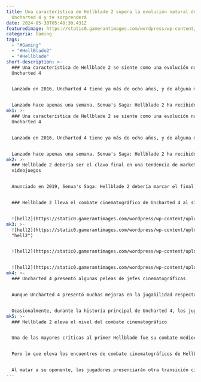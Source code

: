 ```yaml
---
title: Una característica de Hellblade 2 supera la evolución natural de
  Uncharted 4 y te sorprenderá
date: 2024-05-30T05:48:30.431Z
featuredimage: https://static0.gamerantimages.com/wordpress/wp-content/uploads/wm/2024/05/hellblade-2-x-uncharted-4.jpg?q=70&fit=contain&w=1140&h=&dpr=1
categoria: Gaming
tags:
  - "#Gaming"
  - "#HellBlade2"
  - "#Hellblade"
short-description: >-
  ### Una característica de Hellblade 2 se siente como una evolución natural de
  Uncharted 4


  Lanzado en 2016, Uncharted 4 tiene ya más de ocho años, y de alguna manera, sigue siendo el estándar de oro para los videojuegos de acción y aventura cinematográficos. Aunque ha habido muchos juegos que superan a Uncharted 4 en términos de escala, historia e incluso jugabilidad, pocos han logrado capturar los mismos visuales dignos de cine y secuencias impactantes. Eso es, hasta Senua's Saga: Hellblade 2.


  Lanzado hace apenas una semana, Senua's Saga: Hellblade 2 ha recibido una miríada de elogios y críticas desde su lanzamiento. Pero aunque las ndo su combate, que a menudo se siente como una evolución natural de las peleas de jefes de Uncharted 4.
mk1: >-
  ### Una característica de Hellblade 2 se siente como una evolución natural de
  Uncharted 4


  Lanzado en 2016, Uncharted 4 tiene ya más de ocho años, y de alguna manera, sigue siendo el estándar de oro para los videojuegos de acción y aventura cinematográficos. Aunque ha habido muchos juegos que superan a Uncharted 4 en términos de escala, historia e incluso jugabilidad, pocos han logrado capturar los mismos visuales dignos de cine y secuencias impactantes. Eso es, hasta Senua's Saga: Hellblade 2.


  Lanzado hace apenas una semana, Senua's Saga: Hellblade 2 ha recibido una miríada de elogios y críticas desde su lanzamiento. Pero aunque las opiniones sobre la tan esperada secuela varían bastante de persona a persona, hay un elemento de Hellblade 2 que ha recibido aclamación universal, y es la naturaleza cinematográfica del juego. Una fuerza motriz clave detrás de toda la experiencia de 5-6 horas, la naturaleza cinematográfica de Hellblade 2 está presente en todas las partes del juego, incluyendo su combate, que a menudo se siente como una evolución natural de las peleas de jefes de Uncharted 4.
mk2: >-
  ### Hellblade 2 debería ser el clavo final en una tendencia de marketing de
  videojuegos


  Anunciado en 2019, Senua's Saga: Hellblade 2 debería marcar el final de una tendencia de la industria que ya es divisiva.


  ### Hellblade 2 lleva el combate cinematográfico de Uncharted 4 al siguiente nivel


  ![hell2](https://static0.gamerantimages.com/wordpress/wp-content/uploads/2024/05/hellblade-combat-official.jpg?q=49&fit=contain&w=750&h=415&dpr=2 "hell2")
mk3: >-
  ![hell2](https://static0.gamerantimages.com/wordpress/wp-content/uploads/2024/05/uncharted-nadine-fight.jpg?q=70&fit=contain&w=750&h=415&dpr=1
  "hell2")


  ![hell2](https://static0.gamerantimages.com/wordpress/wp-content/uploads/2024/05/uncharted-rafe-fight.jpg?q=70&fit=contain&w=750&h=415&dpr=1 "hell2")


  ![hell2](https://static0.gamerantimages.com/wordpress/wp-content/uploads/2024/05/hellblade-2-combat-effects.jpg?q=49&fit=contain&w=750&h=415&dpr=2 "hell2")
mk4: >-
  ### Uncharted 4 presentó algunas peleas de jefes cinematográficas


  Aunque Uncharted 4 presentó muchas mejoras en la jugabilidad respecto a sus predecesores, probablemente su adición más impresionante, y el legado duradero del juego, es lo cinematográfica que se siente toda la experiencia. Desde visuales impresionantes que aún se mantienen increíblemente bien hoy en día, hasta momentos de cinematografía impresionantes, y la forma fluida en que se desarrollan las secuencias de acción, Uncharted 4 es la definición de la palabra cinematográfica, y eso es algo que Naughty Dog claramente se esforzó por lograr.


  Ocasionalmente, durante la historia principal de Uncharted 4, los jugadores se encontrarán en una especie de batalla contra un jefe con un enemigo nombrado. Al principio del juego, hay una pelea en prisión, a mitad de la historia hay una pelea con la mercenaria contratada Nadine Ross, y al final de Uncharted 4 hay una pelea climática con espadas contra el gran villano Rafe Adler a bordo de un barco pirata en llamas. Aunque ninguna de estas peleas es tan compleja mecánicamente, terminan sintiéndose como algunos de los momentos más cinematográficos del juego gracias a grandes actuaciones, diálogos de personajes y algunas inyecciones repentinas de tensión.
mk5: >-
  ### Hellblade 2 eleva el nivel del combate cinematográfico


  Una de las mayores críticas al primer Hellblade fue su combate mediocre y bastante repetitivo. En un movimiento bastante controvertido, Senua's Saga: Hellblade 2 ha elegido no mejorar las mecánicas de combate de su predecesor, sino centrarse en cómo se implementa ese combate. Tomando una página del libro de Uncharted 4, Hellblade 2 presenta algunas de las secuencias de combate más cinematográficas en los videojuegos, aunque a costa de la complejidad mecánica.


  Pero lo que eleva los encuentros de combate cinematográficos de Hellblade 2 por encima de los de Uncharted 4 son las transiciones casi perfectas que enlazan los encuentros. La gran mayoría de los encuentros de combate en Hellblade 2 están diseñados para tomar al jugador por sorpresa, solo siendo desencadenados cuando el jugador alcanza un hito específico. Estos encuentros generalmente comienzan con un enemigo agarrando a Senua por detrás y empujándola a una arena, pasando suavemente a la jugabilidad de combate.


  Al matar a su oponente, los jugadores presenciarán otra transición cinematográfica. Estas transiciones, y la cinematografía utilizada para crearlas, llevan la naturaleza cinematográfica de Hellblade 2 a nuevas alturas, con enemigos entrando en la pelea de maneras naturalistas, como siendo lanzados a la pelea por uno de los aliados de Senua, o corriendo desde las sombras para derribar a Senua al suelo. Junto con los impresionantes visuales del juego y algunas animaciones increíblemente fluidas, estas transiciones hacen mucho para mantener el combate de Hellblade 2 emocionante.
---
```

